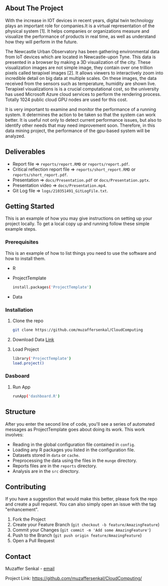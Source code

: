 ## About The Project

With the increase in IOT devices in recent years, digital twin technology plays an important role for companies.It is a virtual representation of the physical system [1].
It helps companies or organizations measure and visualize the performance of products in real time, as well as understand how they will perform in the future.

The Newcastle Urban Observatory has been gathering environmental data from IoT devices which are located in Newcastle-upon Tyne. This data is presented in a browser by making a 3D visualization of the city. These visualization images are not simple image, they contain over one trillion pixels called terapixel images [2]. It allows viewers to interactively zoom into incredible detail on big data at multiple scales. On these images, the data received from the sensors such as temperature, humidity are shown live. Terapixel visualizations is is a crucial computational cost, so the university has used Microsoft Azure cloud services to  perform the rendering process. Totally 1024 public cloud GPU nodes are used for this cost. 


It is very important to examine and monitor the performance of a running system. It determines the action to be taken so that the system can work better. It is useful not only to detect current performance issues, but also to identify other needs that may need improvement soon. Therefore, in this data mining project, the performance of the gpu-based system will be analyzed.

## Deliverables

-   Report file  => `reports/report.RMD` or `reports/report.pdf`.
-   Critical reflection report file => `reports/short_report.RMD` or `reports/short_report.pdf`.
-   Presentation =>  `docs/Presentation.pdf` or `docs/Presentation.pptx`.
-   Presentation video  =>  `docs/Presentation.mp4`.
-   Git Log file => `logs/210351491_GitLogFile.txt`.

## Getting Started

This is an example of how you may give instructions on setting up your project locally. To get a local copy up and running follow these simple example steps.


### Prerequisites

This is an example of how to list things you need to use the software and how to install them.

-   R

-   ProjectTemplate

    ``` sh
    install.packages('ProjectTemplate')
    ```
- Data

### Installation

1.  Clone the repo

    ``` sh
    git clone https://github.com/muzaffersenkal/CloudComputing
    ```
    
2.  Download Data [Link](https://github.com/NewcastleDataScience/StudentProjects202122/blob/master/TeraScope/Summary.md)


3.  Load Project

    ``` sh
    library('ProjectTemplate')
    load.project()
    ```
    
### Dasboard

1.  Run App

    ``` sh
    runApp('dashboard.R')
    ```

## Structure

After you enter the second line of code, you'll see a series of automated messages as ProjectTemplate goes about doing its work. This work involves:

-   Reading in the global configuration file contained in `config`.
-   Loading any R packages you listed in the configuration file.
-   Datasets stored in `data` or `cache`.
-   Preprocessing the data using the files in the `munge` directory.
-   Reports files are in the `reports` directory.
-   Analysis are in the `src` directory.

## Contributing

If you have a suggestion that would make this better, please fork the repo and create a pull request. You can also simply open an issue with the tag "enhancement".

1.  Fork the Project
2.  Create your Feature Branch (`git checkout -b feature/AmazingFeature`)
3.  Commit your Changes (`git commit -m 'Add some AmazingFeature'`)
4.  Push to the Branch (`git push origin feature/AmazingFeature`)
5.  Open a Pull Request

## Contact

Muzaffer Senkal - [email](mailto:mzffersenkal@gmail.com)

Project Link: <https://github.com/muzaffersenkal/CloudComputing/>
